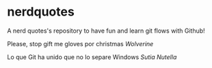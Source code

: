 # nerdquotes
A nerd quotes's repository to have fun and learn git flows with Github!

Please, stop gift me gloves por christmas
*Wolverine*

Lo que Git ha unido que no lo separe Windows
*Sutia Nutella*
